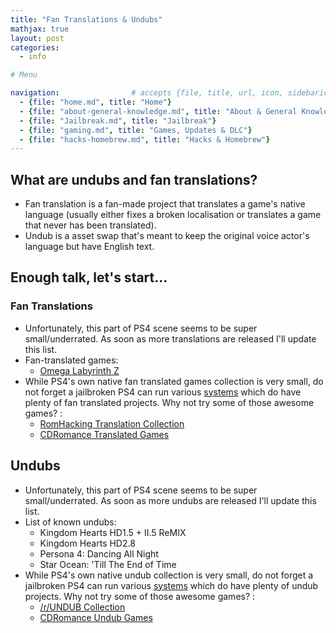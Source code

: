 ```yaml
---
title: "Fan Translations & Undubs"
mathjax: true
layout: post
categories:
  - info

# Menu

navigation:                # accepts {file, title, url, icon, sidebaricon}
  - {file: "home.md", title: "Home"}
  - {file: "about-general-knowledge.md", title: "About & General Knowledge"}
  - {file: "Jailbreak.md", title: "Jailbreak"}
  - {file: "gaming.md", title: "Games, Updates & DLC"}
  - {file: "hacks-homebrew.md", title: "Hacks & Homebrew"}
---
```


## What are undubs and fan translations?

* Fan translation is a fan-made project that translates a game's native language (usually either fixes a broken localisation or translates a game that never has been translated).
* Undub is a asset swap that's meant to keep the original voice actor's language but have English text.

## Enough talk, let's start...

### Fan Translations

* Unfortunately, this part of PS4 scene seems to be super small/underrated. As soon as more translations are released I'll update this list.
* Fan-translated games:
   * <a href="https://gbatemp.net/threads/release-omega-labyrinth-z-jp-english-full-fan-translation-patcher-ps4.585138/"> Omega Labyrinth Z </a>
* While PS4's own native fan translated games collection is very small, do not forget a jailbroken PS4 can run various [systems](emulators.md) which do have plenty of fan translated projects. Why not try some of those awesome games? :
   * <a href="http://www.romhacking.net/translations/"> RomHacking Translation Collection </a>
   * <a href="https://cdromance.com/translations/"> CDRomance Translated Games </a>
  
## Undubs

* Unfortunately, this part of PS4 scene seems to be super small/underrated. As soon as more undubs are released I'll update this list.
* List of known undubs:
     * Kingdom Hearts HD1.5 + II.5 ReMIX
     * Kingdom Hearts HD2.8
     * Persona 4: Dancing All Night
     * Star Ocean: 'Till The End of Time
 * While PS4's own native undub collection is very small, do not forget a jailbroken PS4 can run various [systems](emulators.md) which do have plenty of undub projects. Why not try some of those awesome games? :
   * <a href="https://old.reddit.com/r/UNDUB/"> /r/UNDUB Collection </a>
   * <a href="https://cdromance.com/?language=undub"> CDRomance Undub Games </a>
